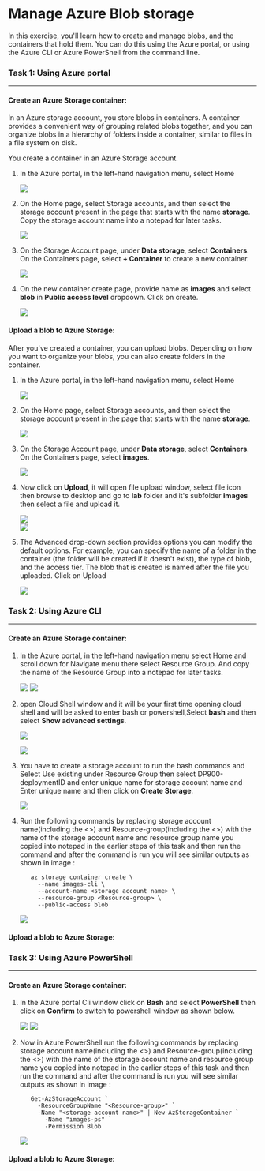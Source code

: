# Manage Azure Blob storage

In this exercise, you'll learn how to create and manage blobs, and the containers that hold them. You can do this using the Azure portal, or using the Azure CLI or Azure PowerShell from the command line.


### Task 1: Using Azure portal
--------------------------------
#### Create an Azure Storage container:

In an Azure storage account, you store blobs in containers. A container provides a convenient way of grouping related blobs together, and you can organize blobs in a hierarchy of folders inside a container, similar to files in a file system on disk.

You create a container in an Azure Storage account. 

1.  In the Azure portal, in the left-hand navigation menu, select Home

    ![](media/lab4/task3/1.png)

2.  On the Home page, select Storage accounts, and then select the storage account present in the page that starts with the name **storage**. Copy the storage account name into a notepad for later tasks.

    ![](media/lab4/select-storage.png)

3.  On the Storage Account page, under **Data storage**, select **Containers**. On the Containers page, select **+ Container** to create a new container.

    ![](media/lab4/create-container.png)

4. On the new container create page, provide name as **images** and select **blob** in **Public access level** dropdown. Click on create.

    ![](media/lab4/images.png)

#### Upload a blob to Azure Storage:

After you've created a container, you can upload blobs. Depending on how you want to organize your blobs, you can also create folders in the container.

1. In the Azure portal, in the left-hand navigation menu, select Home

    ![](media/lab4/task3/1.png)

2. On the Home page, select Storage accounts, and then select the storage account present in the page that starts with the name **storage**.

    ![](media/lab4/select-storage.png)

3. On the Storage Account page, under **Data storage**, select **Containers**. On the Containers page, select **images**.

    ![](media/lab4/images-select.png)
    
4. Now click on **Upload**, it will open file upload window, select file icon then browse to desktop and go to **lab** folder and it's subfolder **images** then select a file and upload it.

    ![](media/lab4/images-upload.png)   
    ![](media/lab4/images-upload3.png)     

5. The Advanced drop-down section provides options you can modify the default options. For example, you can specify the name of a folder in the container (the folder will be created if it doesn't exist), the type of blob, and the access tier. The blob that is created is named after the file you uploaded. Click on Upload

    ![](media/lab4/images-upload2.png)
   
### Task 2: Using Azure CLI
--------------------------------   

#### Create an Azure Storage container:

1. In the Azure portal, in the left-hand navigation menu select Home and scroll down for Navigate menu there select Resource Group. And copy the name of the Resource Group into a notepad for later tasks.

   ![](media/lab4/rg.png)
   ![](media/lab4/rg-name.png)   

2. open Cloud Shell window and it will be your first time opening cloud shell and will be asked to enter bash or powershell,Select **bash** and then select **Show advanced settings**.

   ![](media/lab4/task3/cloudshell1.png)
   
   ![](media/lab4/task3/cloudshell2.png)

2. You have to create a storage account to run the bash commands and Select Use existing under Resource Group then select DP900-deploymentID and enter unique name for storage account name and Enter unique name and then click on **Create Storage**.

   ![](media/lab4/task3/cloudshell3.png)

3. Run the following commands by replacing storage account name(including the <>) and Resource-group(including the <>) with the name of the storage account name and resource group name you copied into notepad in the earlier steps of this task and then run the command and after the command is run you will see similar outputs as shown in image :

     ```
        az storage container create \
          --name images-cli \
          --account-name <storage account name> \
          --resource-group <Resource-group> \
          --public-access blob
     ```
   ![](media/lab4/cli-storagecreate.png)

#### Upload a blob to Azure Storage:

### Task 3: Using Azure PowerShell
--------------------------------   

#### Create an Azure Storage container:

1. In the Azure portal Cli window click on **Bash** and select **PowerShell** then click on **Confirm** to switch to powershell window as shown below.

   ![](media/lab4/psselect.png)
   ![](media/lab4/psswitch.png)   

2. Now in Azure PowerShell run the following commands by replacing storage account name(including the <>) and Resource-group(including the <>) with the name of the storage account name and resource group name you copied into notepad in the earlier steps of this task and then run the command and after the command is run you will see similar outputs as shown in image :

     ```
        Get-AzStorageAccount `
          -ResourceGroupName "<Resource-group>" `
          -Name "<storage account name>" | New-AzStorageContainer `
            -Name "images-ps" `
            -Permission Blob
     ```
     
   ![](media/lab4/psstoragecreate.png)
   
#### Upload a blob to Azure Storage:   
